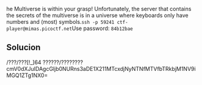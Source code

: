 

he Multiverse is within your grasp! Unfortunately, the server that contains the secrets of the multiverse is in a universe where keyboards only have numbers and (most) symbols.`ssh -p 59241 ctf-player@mimas.picoctf.net`Use password: `84b12bae`


## Solucion


/???/???[!_]64 ??????/????????
cmV0dXJuIDAgcGljb0NURns3aDE1X211MTcxdjNyNTNfMTVfbTRkbjM1NV9iMGQ1ZTg1NX0=